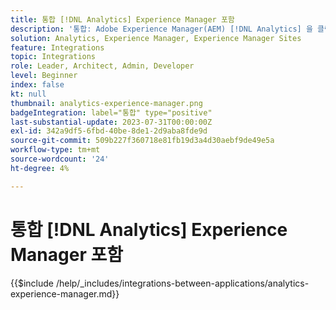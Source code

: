 ```yaml
---
title: 통합 [!DNL Analytics] Experience Manager 포함
description: '통합: Adobe Experience Manager(AEM) [!DNL Analytics] 을 클릭하여 웹 사이트에서 사용자 행동을 추적하고 분석할 수 있습니다.'
solution: Analytics, Experience Manager, Experience Manager Sites
feature: Integrations
topic: Integrations
role: Leader, Architect, Admin, Developer
level: Beginner
index: false
kt: null
thumbnail: analytics-experience-manager.png
badgeIntegration: label="통합" type="positive"
last-substantial-update: 2023-07-31T00:00:00Z
exl-id: 342a9df5-6fbd-40be-8de1-2d9aba8fde9d
source-git-commit: 509b227f360718e81fb19d3a4d30aebf9de49e5a
workflow-type: tm+mt
source-wordcount: '24'
ht-degree: 4%

---
```


# 통합 [!DNL Analytics] Experience Manager 포함

{{$include /help/_includes/integrations-between-applications/analytics-experience-manager.md}}
